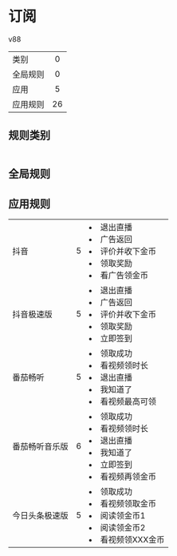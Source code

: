 # 订阅

v88

|||
| - |:-:|
|类别|0|
|全局规则|0|
|应用|5|
|应用规则|26|

## 规则类别

|||
| - |:-:|


## 全局规则



## 应用规则

||||
| - |:-:|-|
|抖音|5|<li>退出直播<li>广告返回<li>评价并收下金币<li>领取奖励<li>看广告领金币|
|抖音极速版|5|<li>退出直播<li>广告返回<li>评价并收下金币<li>领取奖励<li>立即签到|
|番茄畅听|5|<li>领取成功<li>看视频领时长<li>退出直播<li>我知道了<li>看视频最高可领|
|番茄畅听音乐版|6|<li>领取成功<li>看视频领时长<li>退出直播<li>我知道了<li>立即签到<li>看视频再领金币|
|今日头条极速版|5|<li>领取成功<li>看视频领取金币<li>阅读领金币1<li>阅读领金币2<li>看视频领XXX金币|
